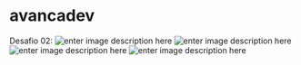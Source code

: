 # avancadev

Desafio 02:
![enter image description here](https://i.ibb.co/GHN784p/cfdavidpetter-gmail-com.png)
![enter image description here](https://i.ibb.co/hVqhfqd/1.png)
![enter image description here](https://i.ibb.co/JRw96Kp/2.png)
![enter image description here](https://i.ibb.co/WxHTgKy/3.png)
